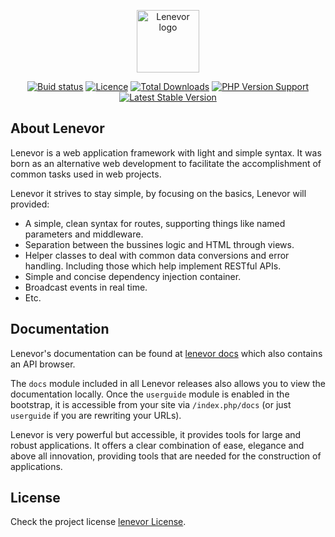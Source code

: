 <p align="center"><a href="lenevor.com" target="_blank"><img src="https://avatars2.githubusercontent.com/u/50193329?s=200&v=4" title="Lenevor logo" height="100" width="100"></a></p>

<p align="center">
    <a href="https://scrutinizer-ci.com/g/lenevor/lenevor/?branch=0.7.0"><img src="https://scrutinizer-ci.com/g/lenevor/lenevor/badges/build.png?b=0.7.0" title="Buid status"></a>
    <a href="https://packagist.org/packages/lenevor/lenevor"><img src="https://poser.pugx.org/lenevor/lenevor/license.svg" title="Licence"></a>
    <a href="https://packagist.org/packages/lenevor/lenevor"><img src="https://poser.pugx.org/lenevor/lenevor/d/total.svg" title="Total Downloads"></a>
    <a href="https://packagist.org/packages/lenevor/lenevor"><img src="https://img.shields.io/packagist/php-v/lenevor/lenevor?color=cyan" title="PHP Version Support"></a>
    <a href="https://packagist.org/packages/lenevor/lenevor"><img src="https://poser.pugx.org/lenevor/lenevor/v/stable.svg" title="Latest Stable Version"></a>
</p>

## About Lenevor

Lenevor is a web application framework with light and simple syntax. It was born as an alternative web development to facilitate the accomplishment of common tasks used in web projects. 

Lenevor it strives to stay simple, by focusing on the basics, Lenevor will provided:

- A simple, clean syntax for routes, supporting things like named parameters 
   and middleware.
- Separation between the bussines logic and HTML through views.
- Helper classes to deal with common data conversions and error handling. Including those which help implement RESTful APIs.
- Simple and concise dependency injection container.
- Broadcast events in real time.
- Etc.

## Documentation

Lenevor's documentation can be found at [lenevor docs](https://lenevor.com/docs) which also contains an API browser.

The `docs` module included in all Lenevor releases also allows you to view the documentation locally. Once the `userguide` module is enabled in the bootstrap, it is accessible from your site via `/index.php/docs` (or just `userguide` if you are rewriting your URLs).

Lenevor is very powerful but accessible, it provides tools for large and robust applications. It offers a clear combination of ease, elegance and above all innovation, providing tools that are needed for the construction of applications.

## License

Check the project license [lenevor License](https://opensource.org/licenses/BSD-3-Clause).
